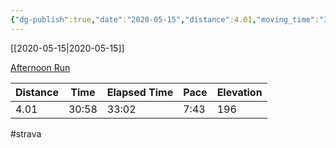 ```yaml
---
{"dg-publish":true,"date":"2020-05-15","distance":4.01,"moving_time":"30:58","elapsed_time":"33:02","pace":"7:43","total_elevation_gain":196,"url":"https://www.strava.com/activities/3463091523","permalink":"/01-personal/strava/2020-05-15-afternoon-run/","dgPassFrontmatter":true}
---
```



[[2020-05-15\|2020-05-15]]

[Afternoon Run](https://www.strava.com/activities/3463091523)

| Distance | Time  | Elapsed Time | Pace | Elevation |
| -------- | ----- | ------------ | ---- | --------- |
| 4.01     | 30:58 | 33:02        | 7:43 | 196       |




#strava
